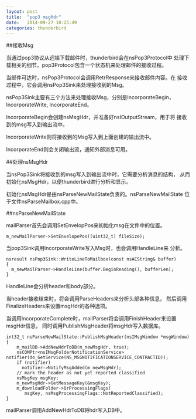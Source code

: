 ```yaml
---
layout: post
title:  "pop3 msgHdr"
date:   2014-09-27 10:25:49
categories: thunderbird
---
```

 
##接收Msg

当通过pop3协议从远端下载邮件时，thunderbird会在nsPop3Protocol中
处理下载相关的细节。pop3Protocol包含一个状态机来处理邮件的接收过程。

当邮件可达时，nsPop3Protocol会调用RetrResponse来接收邮件内容。在
接收过程中，它会调用nsPop3Sink来处理接收到的Msg。

nsPop3Sink主要有三个方法来处理接收Msg，分别是IncorporateBegin，
IncorporateWrite, IncorporateEnd。

IncorporateBegin会创建nsMsgHdr，并准备好nsIOutputStream，用于将
接收到的msg写入到输出流中。

IncorporateWrite则将接收到的Msg写入到上面创建的输出流中。

IncorporateEnd则会关闭输出流，通知外部消息可用。

##处理nsMsgHdr

当nsPop3Sink将接收到的msg写入到输出流中时，它需要分析消息的结构，
从而初始化nsMsgHdr，以便thunderbird进行分析和显示。

初始化nsMsgHdr是由nsParseNewMailState负责的。nsParseNewMailState
位于文件nsParseMailbox.cpp中。

##nsParseNewMailState

mailParser首先会调用SetEnvelopPos来初始化msg在文件中的位置。

	m_newMailParser->SetEnvelopePos((uint32_t) fileSize);
	
当pop3Sink调用IncorporateWrite写入Msg时，也会调用HandleLine来
分析。
	
	nsresult nsPop3Sink::WriteLineToMailbox(const nsACString& buffer)
	{
      m_newMailParser->HandleLine(buffer.BeginReading(), bufferLen);
	}
	
HandleLine会分析header和body部分。

当header接收结束时，将会调用ParseHeaders来分析头部各种信息，
然后调用FinalizeHeaders来设置msgHdr的各种选项。

当调用IncorporateComplete时，mailParser将会调用FinishHeader来设置msgHdr信息，
同时调用PublishMsgHeader将msgHdr写入数据库。
	
	int32_t nsParseNewMailState::PublishMsgHeader(nsIMsgWindow *msgWindow)
	{
		m_mailDB->AddNewHdrToDB(m_newMsgHdr, true);
        nsCOMPtr<nsIMsgFolderNotificationService> notifier(do_GetService(NS_MSGNOTIFICATIONSERVICE_CONTRACTID));
        if (notifier)
          notifier->NotifyMsgAdded(m_newMsgHdr);
        // mark the header as not yet reported classified
        nsMsgKey msgKey;
        m_newMsgHdr->GetMessageKey(&msgKey);
        m_downloadFolder->OrProcessingFlags(
           msgKey, nsMsgProcessingFlags::NotReportedClassified);
	}

mailParser调用AddNewHdrToDB将hdr写入DB中。